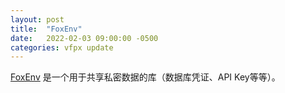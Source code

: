 ```yaml
---
layout: post
title:  "FoxEnv"
date:   2022-02-03 09:00:00 -0500
categories: vfpx update
---
```


[FoxEnv](https://github.com/Irwin1985/foxenv) 是一个用于共享私密数据的库（数据库凭证、API Key等等）。
